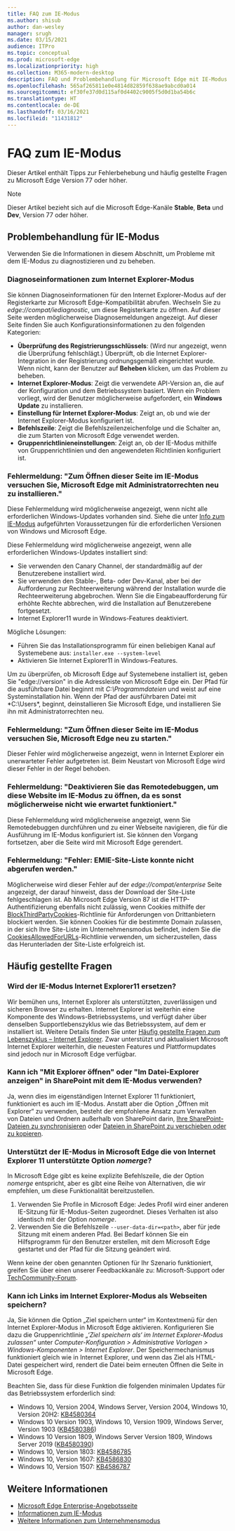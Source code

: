 ```yaml
---
title: FAQ zum IE-Modus
ms.author: shisub
author: dan-wesley
manager: srugh
ms.date: 03/15/2021
audience: ITPro
ms.topic: conceptual
ms.prod: microsoft-edge
ms.localizationpriority: high
ms.collection: M365-modern-desktop
description: FAQ und Problembehandlung für Microsoft Edge mit IE-Modus
ms.openlocfilehash: 565af265811e0e4814d82859f638ae9abcd0a014
ms.sourcegitcommit: ef30fe37d0d115af0d4402c9005f5d0d1ba54b6c
ms.translationtype: HT
ms.contentlocale: de-DE
ms.lasthandoff: 03/16/2021
ms.locfileid: "11431812"
---
```

# <a name="ie-mode-faq"></a>FAQ zum IE-Modus

Dieser Artikel enthält Tipps zur Fehlerbehebung und häufig gestellte Fragen zu Microsoft Edge Version 77 oder höher.

> [!NOTE]
> Dieser Artikel bezieht sich auf die Microsoft Edge-Kanäle **Stable**, **Beta** und **Dev**, Version 77 oder höher.


## <a name="troubleshoot-ie-mode"></a>Problembehandlung für IE-Modus

Verwenden Sie die Informationen in diesem Abschnitt, um Probleme mit dem IE-Modus zu diagnostizieren und zu beheben.

### <a name="internet-explorer-mode-diagnostic-information"></a>Diagnoseinformationen zum Internet Explorer-Modus

Sie können Diagnoseinformationen für den Internet Explorer-Modus auf der Registerkarte zur Microsoft Edge-Kompatibilität abrufen. Wechseln Sie zu *edge://compat/iediagnostic*, um diese Registerkarte zu öffnen. Auf dieser Seite werden möglicherweise Diagnosemeldungen angezeigt. Auf dieser Seite finden Sie auch Konfigurationsinformationen zu den folgenden Kategorien:

- **Überprüfung des Registrierungsschlüssels**: (Wird nur angezeigt, wenn die Überprüfung fehlschlägt.) Überprüft, ob die Internet Explorer-Integration in der Registrierung ordnungsgemäß eingerichtet wurde. Wenn nicht, kann der Benutzer auf **Beheben** klicken, um das Problem zu beheben.
- **Internet Explorer-Modus**: Zeigt die verwendete API-Version an, die auf der Konfiguration und dem Betriebssystem basiert. Wenn ein Problem vorliegt, wird der Benutzer möglicherweise aufgefordert, ein **Windows Update** zu installieren.
- **Einstellung für Internet Explorer-Modus**: Zeigt an, ob und wie der Internet Explorer-Modus konfiguriert ist.
- **Befehlszeile**: Zeigt die Befehlszeilenzeichenfolge und die Schalter an, die zum Starten von Microsoft Edge verwendet werden.
- **Gruppenrichtlinieneinstellungen**: Zeigt an, ob der IE-Modus mithilfe von Gruppenrichtlinien und den angewendeten Richtlinien konfiguriert ist.

### <a name="error-message-to-open-this-page-in-internet-explorer-mode-reinstall-microsoft-edge-with-administrator-privileges"></a>Fehlermeldung: "Zum Öffnen dieser Seite im IE-Modus versuchen Sie, Microsoft Edge mit Administratorrechten neu zu installieren."

Diese Fehlermeldung wird möglicherweise angezeigt, wenn nicht alle erforderlichen Windows-Updates vorhanden sind. Siehe die unter [Info zum IE-Modus](https://docs.microsoft.com/deployedge/edge-ie-mode) aufgeführten Voraussetzungen für die erforderlichen Versionen von Windows und Microsoft Edge.

Diese Fehlermeldung wird möglicherweise angezeigt, wenn alle erforderlichen Windows-Updates installiert sind:

- Sie verwenden den Canary Channel, der standardmäßig auf der Benutzerebene installiert wird.
- Sie verwenden den Stable-, Beta- oder Dev-Kanal, aber bei der Aufforderung zur Rechteerweiterung während der Installation wurde die Rechteerweiterung abgebrochen. Wenn Sie die Eingabeaufforderung für erhöhte Rechte abbrechen, wird die Installation auf Benutzerebene fortgesetzt.
- Internet Explorer11 wurde in Windows-Features deaktiviert.

Mögliche Lösungen:

- Führen Sie das Installationsprogramm für einen beliebigen Kanal auf Systemebene aus: `installer.exe --system-level`
- Aktivieren Sie Internet Explorer11 in Windows-Features.

Um zu überprüfen, ob Microsoft Edge auf Systemebene installiert ist, geben Sie "edge://version" in die Adressleiste von Microsoft Edge ein. Der Pfad für die ausführbare Datei beginnt mit *C:\Programmdateien* und weist auf eine Systeminstallation hin. Wenn der Pfad der ausführbaren Datei mit *C:\Users\*, beginnt, deinstallieren Sie Microsoft Edge, und installieren Sie ihn mit Administratorrechten neu.

### <a name="error-message-to-open-this-page-in-ie-mode-try-restarting-microsoft-edge"></a>Fehlermeldung: "Zum Öffnen dieser Seite im IE-Modus versuchen Sie, Microsoft Edge neu zu starten."

Dieser Fehler wird möglicherweise angezeigt, wenn in Internet Explorer ein unerwarteter Fehler aufgetreten ist. Beim Neustart von Microsoft Edge wird dieser Fehler in der Regel behoben.

### <a name="error-message-turn-off-remote-debugging-to-open-this-site-in-ie-mode-otherwise-it-might-not-work-as-expected"></a>Fehlermeldung: "Deaktivieren Sie das Remotedebuggen, um diese Website im IE-Modus zu öffnen, da es sonst möglicherweise nicht wie erwartet funktioniert."

Diese Fehlermeldung wird möglicherweise angezeigt, wenn Sie Remotedebuggen durchführen und zu einer Webseite navigieren, die für die Ausführung im IE-Modus konfiguriert ist. Sie können den Vorgang fortsetzen, aber die Seite wird mit Microsoft Edge gerendert.

### <a name="error-message-error-could-not-retrieve-emie-site-list"></a>Fehlermeldung: "Fehler: EMIE-Site-Liste konnte nicht abgerufen werden."

Möglicherweise wird dieser Fehler auf der *edge://compat/enterprise* Seite angezeigt, der darauf hinweist, dass der Download der Site-Liste fehlgeschlagen ist. Ab Microsoft Edge Version 87 ist die HTTP-Authentifizierung ebenfalls nicht zulässig, wenn Cookies mithilfe der [BlockThirdPartyCookies](https://docs.microsoft.com/deployedge/microsoft-edge-policies#blockthirdpartycookies)-Richtlinie für Anforderungen von Drittanbietern blockiert werden. Sie können Cookies für die bestimmte Domain zulassen, in der sich Ihre Site-Liste im Unternehmensmodus befindet, indem Sie die [CookiesAllowedForURLs](https://docs.microsoft.com/deployedge/microsoft-edge-policies#cookiesallowedforurls)-Richtlinie verwenden, um sicherzustellen, dass das Herunterladen der Site-Liste erfolgreich ist.

## <a name="frequently-asked-questions"></a>Häufig gestellte Fragen

### <a name="will-ie-mode-replace-internet-explorer-11"></a>Wird der IE-Modus Internet Explorer11 ersetzen?

Wir bemühen uns, Internet Explorer als unterstützten, zuverlässigen und sicheren Browser zu erhalten. Internet Explorer ist weiterhin eine Komponente des Windows-Betriebssystems, und verfügt daher über denselben Supportlebenszyklus wie das Betriebssystem, auf dem er installiert ist. Weitere Details finden Sie unter [Häufig gestellte Fragen zum Lebenszyklus – Internet Explorer](https://support.microsoft.com/help/17454/). Zwar unterstützt und aktualisiert Microsoft Internet Explorer weiterhin, die neuesten Features und Plattformupdates sind jedoch nur in Microsoft Edge verfügbar.

### <a name="can-i-use-open-with-explorer-or-view-in-file-explorer-in-sharepoint-with-ie-mode"></a>Kann ich "Mit Explorer öffnen" oder "Im Datei-Explorer anzeigen" in SharePoint mit dem IE-Modus verwenden?

Ja, wenn dies im eigenständigen Internet Explorer 11 funktioniert, funktioniert es auch im IE-Modus. Anstatt aber die Option „Öffnen mit Explorer“ zu verwenden, besteht der empfohlene Ansatz zum Verwalten von Dateien und Ordnern außerhalb von SharePoint darin, [Ihre SharePoint-Dateien zu synchronisieren](https://support.office.com/en-us/article/sync-sharepoint-files-with-the-onedrive-sync-app-6de9ede8-5b6e-4503-80b2-6190f3354a88) oder [Dateien in SharePoint zu verschieben oder zu kopieren](https://support.office.com/en-us/article/move-or-copy-files-in-sharepoint-00e2f483-4df3-46be-a861-1f5f0c1a87bc).

### <a name="does-ie-mode-on-microsoft-edge-support-the-nomerge-option-that-was-supported-in-internet-explorer-11"></a>Unterstützt der IE-Modus in Microsoft Edge die von Internet Explorer 11 unterstützte Option *nomerge*?

In Microsoft Edge gibt es keine explizite Befehlszeile, die der Option *nomerge* entspricht, aber es gibt eine Reihe von Alternativen, die wir empfehlen, um diese Funktionalität bereitzustellen.

1. Verwenden Sie Profile in Microsoft Edge: Jedes Profil wird einer anderen IE-Sitzung für IE-Modus-Seiten zugeordnet. Dieses Verhalten ist also identisch mit der Option *nomerge*.
2. Verwenden Sie die Befehlszeile `--user-data-dir=<path>`, aber für jede Sitzung mit einem anderen Pfad. Bei Bedarf können Sie ein Hilfsprogramm für den Benutzer erstellen, mit dem Microsoft Edge gestartet und der Pfad für die Sitzung geändert wird.

Wenn keine der oben genannten Optionen für Ihr Szenario funktioniert, greifen Sie über einen unserer Feedbackkanäle zu: Microsoft-Support oder [TechCommunity-Forum](https://techcommunity.microsoft.com/t5/enterprise/bd-p/EdgeInsiderEnterprise).

### <a name="can-i-save-links-as-webpages-in-internet-explorer-mode"></a>Kann ich Links im Internet Explorer-Modus als Webseiten speichern?

Ja, Sie können die Option „Ziel speichern unter“ im Kontextmenü für den Internet Explorer-Modus in Microsoft Edge aktivieren. Konfigurieren Sie dazu die Gruppenrichtlinie *„‘Ziel speichern als‘ im Internet Explorer-Modus zulassen“* unter *Computer-Konfiguration > Administrative Vorlagen > Windows-Komponenten > Internet Explorer*.
Der Speichermechanismus funktioniert gleich wie in Internet Explorer, und wenn das Ziel als HTML-Datei gespeichert wird, rendert die Datei beim erneuten Öffnen die Seite in Microsoft Edge.
 
Beachten Sie, dass für diese Funktion die folgenden minimalen Updates für das Betriebssystem erforderlich sind:
- Windows 10, Version 2004, Windows Server, Version 2004, Windows 10, Version 20H2: [KB4580364](https://support.microsoft.com/help/4580364/windows-10-update-kb4580364)
- Windows 10 Version 1903, Windows 10, Version 1909, Windows Server, Version 1903 ([KB4580386](https://support.microsoft.com/help/4580386/windows-10-update-kb4580386))
- Windows 10 Version 1809, Windows Server Version 1809, Windows Server 2019 ([KB4580390](https://support.microsoft.com/help/4580390/windows-10-update-kb4580390))
- Windows 10, Version 1803: [KB4586785](https://support.microsoft.com/help/4586785/windows-10-update-kb4586785)
- Windows 10, Version 1607: [KB4586830](https://support.microsoft.com/help/4586830/windows-10-update-kb4586830)
- Windows 10, Version 1507: [KB4586787](https://support.microsoft.com/help/4586787/windows-10-update-kb4586787)


## <a name="see-also"></a>Weitere Informationen

- [Microsoft Edge Enterprise-Angebotsseite](https://aka.ms/EdgeEnterprise)
- [Informationen zum IE-Modus](https://docs.microsoft.com/deployedge/edge-ie-mode)
- [Weitere Informationen zum Unternehmensmodus](https://docs.microsoft.com/internet-explorer/ie11-deploy-guide/enterprise-mode-overview-for-ie11)
